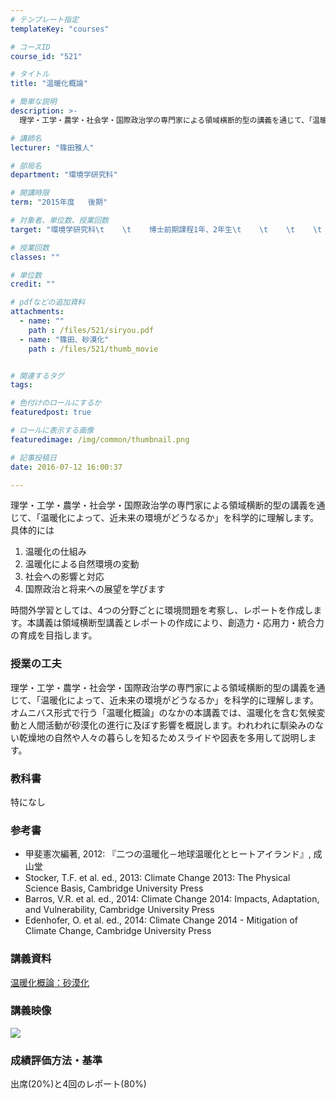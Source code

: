 ```yaml
---
# テンプレート指定
templateKey: "courses"

# コースID
course_id: "521"

# タイトル
title: "温暖化概論"

# 簡単な説明
description: >-
  理学・工学・農学・社会学・国際政治学の専門家による領域横断的型の講義を通じて、「温暖化によって、近未来の環境がどうなるか」を科学的に理解します。具体的には   1. 温暖化の仕組み  2. 温暖...

# 講師名
lecturer: "篠田雅人"

# 部局名
department: "環境学研究科"

# 開講時限
term: "2015年度	後期"

# 対象者、単位数、授業回数
target: "環境学研究科\t    \t    博士前期課程1年、2年生\t    \t    \t    \t    2単位、週1回全15回"

# 授業回数
classes: ""

# 単位数
credit: ""

# pdfなどの追加資料
attachments: 
  - name: "" 
    path : /files/521/siryou.pdf
  - name: "篠田、砂漠化" 
    path : /files/521/thumb_movie


# 関連するタグ
tags:

# 色付けのロールにするか
featuredpost: true

# ロールに表示する画像
featuredimage: /img/common/thumbnail.png

# 記事投稿日
date: 2016-07-12 16:00:37

---
```

理学・工学・農学・社会学・国際政治学の専門家による領域横断的型の講義を通じて、「温暖化によって、近未来の環境がどうなるか」を科学的に理解します。具体的には 

  1. 温暖化の仕組み
  2. 温暖化による自然環境の変動
  3. 社会への影響と対応
  4. 国際政治と将来への展望を学びます

時間外学習としては、4つの分野ごとに環境問題を考察し、レポートを作成します。本講義は領域横断型講義とレポートの作成により、創造力・応用力・統合力の育成を目指します。
### 授業の工夫

理学・工学・農学・社会学・国際政治学の専門家による領域横断的型の講義を通じて、「温暖化によって、近未来の環境がどうなるか」を科学的に理解します。 オムニバス形式で行う「温暖化概論」のなかの本講義では、温暖化を含む気候変動と人間活動が砂漠化の進行に及ぼす影響を概説します。われわれに馴染みのない乾燥地の自然や人々の暮らしを知るためスライドや図表を多用して説明します。

### 教科書

特になし

### 参考書

  * 甲斐憲次編著, 2012: 『二つの温暖化－地球温暖化とヒートアイランド』, 成山堂 
  * Stocker, T.F. et al. ed., 2013: Climate Change 2013: The Physical Science Basis, Cambridge University Press
  * Barros, V.R. et al. ed., 2014: Climate Change 2014: Impacts, Adaptation, and Vulnerability, Cambridge University Press
  * Edenhofer, O. et al. ed., 2014: Climate Change 2014 - Mitigation of Climate Change, Cambridge University Press

### 講義資料


[温暖化概論：砂漠化](/files/521/siryou.pdf) 

### 講義映像


![](/files/521/thumb_movie) 
### 成績評価方法・基準

出席(20%)と4回のレポート(80%)
